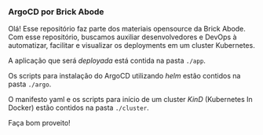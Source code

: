 ### ArgoCD por Brick Abode

Olá! Esse repositório faz parte dos materiais opensource da Brick Abode.
Com esse repositório, buscamos auxiliar desenvolvedores e DevOps à automatizar, facilitar e visualizar os deployments em um cluster Kubernetes.

A aplicação que será _deployada_ está contida na pasta `./app`.

Os scripts para instalação do ArgoCD utilizando _helm_ estão contidos na pasta `./argo`.

O manifesto yaml e os scripts para início de um cluster _KinD_ (Kubernetes In Docker) estão contidos na pasta `./cluster`.

Faça bom proveito!